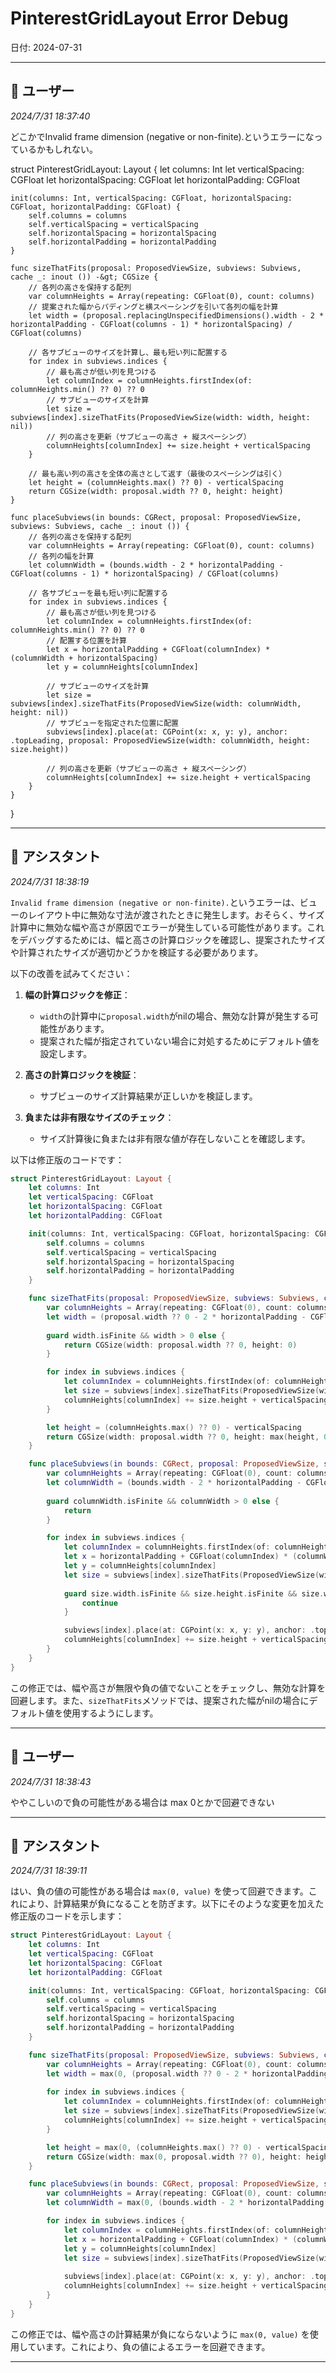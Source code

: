 # PinterestGridLayout Error Debug

日付: 2024-07-31

---

## 👤 ユーザー
*2024/7/31 18:37:40*

どこかでInvalid frame dimension (negative or non-finite).というエラーになっているかもしれない。

struct PinterestGridLayout: Layout {
    let columns: Int
    let verticalSpacing: CGFloat
    let horizontalSpacing: CGFloat
    let horizontalPadding: CGFloat

    init(columns: Int, verticalSpacing: CGFloat, horizontalSpacing: CGFloat, horizontalPadding: CGFloat) {
        self.columns = columns
        self.verticalSpacing = verticalSpacing
        self.horizontalSpacing = horizontalSpacing
        self.horizontalPadding = horizontalPadding
    }

    func sizeThatFits(proposal: ProposedViewSize, subviews: Subviews, cache _: inout ()) -&gt; CGSize {
        // 各列の高さを保持する配列
        var columnHeights = Array(repeating: CGFloat(0), count: columns)
        // 提案された幅からパディングと横スペーシングを引いて各列の幅を計算
        let width = (proposal.replacingUnspecifiedDimensions().width - 2 * horizontalPadding - CGFloat(columns - 1) * horizontalSpacing) / CGFloat(columns)

        // 各サブビューのサイズを計算し、最も短い列に配置する
        for index in subviews.indices {
            // 最も高さが低い列を見つける
            let columnIndex = columnHeights.firstIndex(of: columnHeights.min() ?? 0) ?? 0
            // サブビューのサイズを計算
            let size = subviews[index].sizeThatFits(ProposedViewSize(width: width, height: nil))
            // 列の高さを更新（サブビューの高さ + 縦スペーシング）
            columnHeights[columnIndex] += size.height + verticalSpacing
        }

        // 最も高い列の高さを全体の高さとして返す（最後のスペーシングは引く）
        let height = (columnHeights.max() ?? 0) - verticalSpacing
        return CGSize(width: proposal.width ?? 0, height: height)
    }

    func placeSubviews(in bounds: CGRect, proposal: ProposedViewSize, subviews: Subviews, cache _: inout ()) {
        // 各列の高さを保持する配列
        var columnHeights = Array(repeating: CGFloat(0), count: columns)
        // 各列の幅を計算
        let columnWidth = (bounds.width - 2 * horizontalPadding - CGFloat(columns - 1) * horizontalSpacing) / CGFloat(columns)

        // 各サブビューを最も短い列に配置する
        for index in subviews.indices {
            // 最も高さが低い列を見つける
            let columnIndex = columnHeights.firstIndex(of: columnHeights.min() ?? 0) ?? 0
            // 配置する位置を計算
            let x = horizontalPadding + CGFloat(columnIndex) * (columnWidth + horizontalSpacing)
            let y = columnHeights[columnIndex]

            // サブビューのサイズを計算
            let size = subviews[index].sizeThatFits(ProposedViewSize(width: columnWidth, height: nil))
            // サブビューを指定された位置に配置
            subviews[index].place(at: CGPoint(x: x, y: y), anchor: .topLeading, proposal: ProposedViewSize(width: columnWidth, height: size.height))

            // 列の高さを更新（サブビューの高さ + 縦スペーシング）
            columnHeights[columnIndex] += size.height + verticalSpacing
        }
    }
}

---

## 🤖 アシスタント
*2024/7/31 18:38:19*

`Invalid frame dimension (negative or non-finite).`というエラーは、ビューのレイアウト中に無効な寸法が渡されたときに発生します。おそらく、サイズ計算中に無効な幅や高さが原因でエラーが発生している可能性があります。これをデバッグするためには、幅と高さの計算ロジックを確認し、提案されたサイズや計算されたサイズが適切かどうかを検証する必要があります。

以下の改善を試みてください：

1. **幅の計算ロジックを修正**：
    - `width`の計算中に`proposal.width`がnilの場合、無効な計算が発生する可能性があります。
    - 提案された幅が指定されていない場合に対処するためにデフォルト値を設定します。

2. **高さの計算ロジックを検証**：
    - サブビューのサイズ計算結果が正しいかを検証します。

3. **負または非有限なサイズのチェック**：
    - サイズ計算後に負または非有限な値が存在しないことを確認します。

以下は修正版のコードです：

```swift
struct PinterestGridLayout: Layout {
    let columns: Int
    let verticalSpacing: CGFloat
    let horizontalSpacing: CGFloat
    let horizontalPadding: CGFloat

    init(columns: Int, verticalSpacing: CGFloat, horizontalSpacing: CGFloat, horizontalPadding: CGFloat) {
        self.columns = columns
        self.verticalSpacing = verticalSpacing
        self.horizontalSpacing = horizontalSpacing
        self.horizontalPadding = horizontalPadding
    }

    func sizeThatFits(proposal: ProposedViewSize, subviews: Subviews, cache _: inout ()) -> CGSize {
        var columnHeights = Array(repeating: CGFloat(0), count: columns)
        let width = (proposal.width ?? 0 - 2 * horizontalPadding - CGFloat(columns - 1) * horizontalSpacing) / CGFloat(columns)
        
        guard width.isFinite && width > 0 else {
            return CGSize(width: proposal.width ?? 0, height: 0)
        }

        for index in subviews.indices {
            let columnIndex = columnHeights.firstIndex(of: columnHeights.min() ?? 0) ?? 0
            let size = subviews[index].sizeThatFits(ProposedViewSize(width: width, height: nil))
            columnHeights[columnIndex] += size.height + verticalSpacing
        }

        let height = (columnHeights.max() ?? 0) - verticalSpacing
        return CGSize(width: proposal.width ?? 0, height: max(height, 0))
    }

    func placeSubviews(in bounds: CGRect, proposal: ProposedViewSize, subviews: Subviews, cache _: inout ()) {
        var columnHeights = Array(repeating: CGFloat(0), count: columns)
        let columnWidth = (bounds.width - 2 * horizontalPadding - CGFloat(columns - 1) * horizontalSpacing) / CGFloat(columns)
        
        guard columnWidth.isFinite && columnWidth > 0 else {
            return
        }

        for index in subviews.indices {
            let columnIndex = columnHeights.firstIndex(of: columnHeights.min() ?? 0) ?? 0
            let x = horizontalPadding + CGFloat(columnIndex) * (columnWidth + horizontalSpacing)
            let y = columnHeights[columnIndex]
            let size = subviews[index].sizeThatFits(ProposedViewSize(width: columnWidth, height: nil))
            
            guard size.width.isFinite && size.height.isFinite && size.width > 0 && size.height > 0 else {
                continue
            }

            subviews[index].place(at: CGPoint(x: x, y: y), anchor: .topLeading, proposal: ProposedViewSize(width: columnWidth, height: size.height))
            columnHeights[columnIndex] += size.height + verticalSpacing
        }
    }
}
```

この修正では、幅や高さが無限や負の値でないことをチェックし、無効な計算を回避します。また、`sizeThatFits`メソッドでは、提案された幅がnilの場合にデフォルト値を使用するようにします。

---

## 👤 ユーザー
*2024/7/31 18:38:43*

ややこしいので負の可能性がある場合は max 0とかで回避できない

---

## 🤖 アシスタント
*2024/7/31 18:39:11*

はい、負の値の可能性がある場合は `max(0, value)` を使って回避できます。これにより、計算結果が負になることを防ぎます。以下にそのような変更を加えた修正版のコードを示します：

```swift
struct PinterestGridLayout: Layout {
    let columns: Int
    let verticalSpacing: CGFloat
    let horizontalSpacing: CGFloat
    let horizontalPadding: CGFloat

    init(columns: Int, verticalSpacing: CGFloat, horizontalSpacing: CGFloat, horizontalPadding: CGFloat) {
        self.columns = columns
        self.verticalSpacing = verticalSpacing
        self.horizontalSpacing = horizontalSpacing
        self.horizontalPadding = horizontalPadding
    }

    func sizeThatFits(proposal: ProposedViewSize, subviews: Subviews, cache _: inout ()) -> CGSize {
        var columnHeights = Array(repeating: CGFloat(0), count: columns)
        let width = max(0, (proposal.width ?? 0 - 2 * horizontalPadding - CGFloat(columns - 1) * horizontalSpacing) / CGFloat(columns))
        
        for index in subviews.indices {
            let columnIndex = columnHeights.firstIndex(of: columnHeights.min() ?? 0) ?? 0
            let size = subviews[index].sizeThatFits(ProposedViewSize(width: width, height: nil))
            columnHeights[columnIndex] += size.height + verticalSpacing
        }

        let height = max(0, (columnHeights.max() ?? 0) - verticalSpacing)
        return CGSize(width: max(0, proposal.width ?? 0), height: height)
    }

    func placeSubviews(in bounds: CGRect, proposal: ProposedViewSize, subviews: Subviews, cache _: inout ()) {
        var columnHeights = Array(repeating: CGFloat(0), count: columns)
        let columnWidth = max(0, (bounds.width - 2 * horizontalPadding - CGFloat(columns - 1) * horizontalSpacing) / CGFloat(columns))

        for index in subviews.indices {
            let columnIndex = columnHeights.firstIndex(of: columnHeights.min() ?? 0) ?? 0
            let x = horizontalPadding + CGFloat(columnIndex) * (columnWidth + horizontalSpacing)
            let y = columnHeights[columnIndex]
            let size = subviews[index].sizeThatFits(ProposedViewSize(width: columnWidth, height: nil))
            
            subviews[index].place(at: CGPoint(x: x, y: y), anchor: .topLeading, proposal: ProposedViewSize(width: columnWidth, height: size.height))
            columnHeights[columnIndex] += size.height + verticalSpacing
        }
    }
}
```

この修正では、幅や高さの計算結果が負にならないように `max(0, value)` を使用しています。これにより、負の値によるエラーを回避できます。

---
